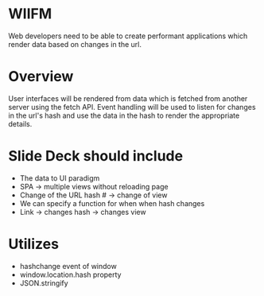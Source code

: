 # WIIFM

Web developers need to be able to create performant applications which render data based on changes in the url.

# Overview

User interfaces will be rendered from data which is fetched from another server using the fetch API. Event handling will be used to listen for changes in the url's hash and use the data in the hash to render the appropriate details.

# Slide Deck should include
- The data to UI paradigm
- SPA -> multiple views without reloading page
- Change of the URL hash # -> change of view
- We can specify a function for when when hash changes
- Link -> changes hash -> changes view

# Utilizes

- hashchange event of window
- window.location.hash property
- JSON.stringify
